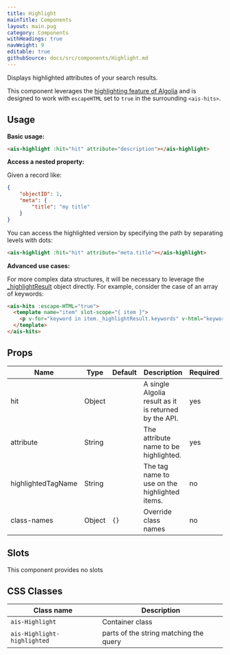 ```yaml
---
title: Highlight
mainTitle: Components
layout: main.pug
category: Components
withHeadings: true
navWeight: 9
editable: true
githubSource: docs/src/components/Highlight.md
---
```


Displays highlighted attributes of your search results.

This component leverages the [highlighting feature of Algolia](https://www.algolia.com/doc/faq/searching/what-is-the-highlighting/#faq-section) and is designed to work with `escapeHTML` set to `true` in the surrounding `<ais-hits>`.

## Usage

**Basic usage:**

```html
<ais-highlight :hit="hit" attribute="description"></ais-highlight>
```

**Access a nested property:**

Given a record like:

```json
{
    "objectID": 1,
    "meta": {
        "title": "my title"
    }
}
```

You can access the highlighted version by specifying the path by separating levels with dots:

```html
<ais-highlight :hit="hit" attribute="meta.title"></ais-highlight>
```

**Advanced use cases:**

For more complex data structures, it will be necessary to leverage the [_highlightResult](https://www.algolia.com/doc/guides/searching/highlighting-snippeting/#response-information) object directly. For example, consider the case of an array of keywords:

```html
<ais-hits :escape-HTML="true">
  <template name="item" slot-scope="{ item }">
    <p v-for="keyword in item._highlightResult.keywords" v-html="keyword.value"></p>
  </template>
</ais-hits>
```

## Props

Name | Type | Default | Description | Required
---|---|---|---|---
hit | Object |  | A single Algolia result as it is returned by the API. | yes
attribute | String |  | The attribute name to be highlighted. | yes
highlightedTagName | String |  | The tag name to use on the highlighted items. | no
class-names | Object | `{}` | Override class names | no

## Slots

This component provides no slots

## CSS Classes

Class name | Description
---|---
`ais-Highlight` | Container class
`ais-Highlight-highlighted` | parts of the string matching the query
